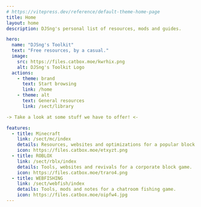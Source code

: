 ```yaml
---
# https://vitepress.dev/reference/default-theme-home-page
title: Home
layout: home
description: DJSng's personal list of resources, mods and guides.

hero:
  name: "DJSng's Toolkit"
  text: "Free resources, by a casual."
  image:
    src: https://files.catbox.moe/kwrhix.png
    alt: DJSng's Toolkit Logo
  actions:
    - theme: brand  
      text: Start browsing
      link: /home
    - theme: alt  
      text: General resources
      link: /sect/library

-> Take a look at some stuff we have to offer! <-

features:
  - title: Minecraft
    link: /sect/mc/index
    details: Resources, websites and optimizations for a popular block game.
    icon: https://files.catbox.moe/etxyzt.png
  - title: ROBLOX
    link: /sect/rblx/index
    details: Tools, websites and revivals for a corporate block game.
    icon: https://files.catbox.moe/traro4.png
  - title: WEBFISHING
    link: /sect/webfish/index
    details: Tools, mods and notes for a chatroom fishing game.
    icon: https://files.catbox.moe/oipfw4.jpg
---
```


